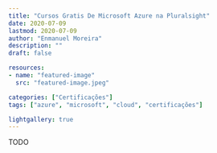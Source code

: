 ```yaml
---
title: "Cursos Gratis De Microsoft Azure na Pluralsight"
date: 2020-07-09
lastmod: 2020-07-09
author: "Enmanuel Moreira"
description: ""
draft: false

resources:
- name: "featured-image"
  src: "featured-image.jpeg"

categories: ["Certificações"]
tags: ["azure", "microsoft", "cloud", "certificações"]

lightgallery: true
---
```



TODO